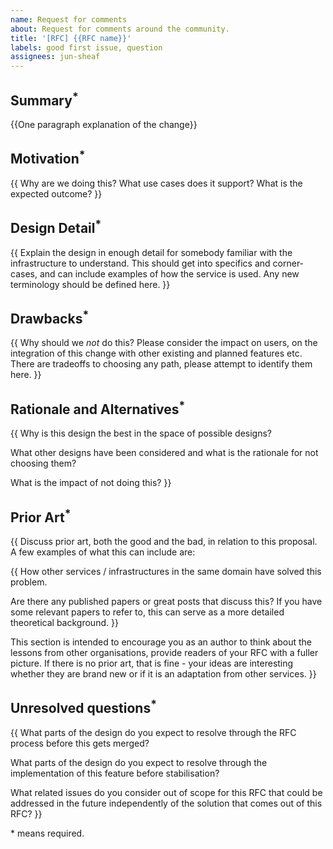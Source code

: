 ```yaml
---
name: Request for comments
about: Request for comments around the community.
title: '[RFC] {{RFC name}}'
labels: good first issue, question
assignees: jun-sheaf
---
```


## Summary<sup>\*</sup>

{{One paragraph explanation of the change}}

## Motivation<sup>\*</sup>

{{
Why are we doing this? What use cases does it support? What is the expected
outcome?
}}

## Design Detail<sup>\*</sup>

{{
 Explain the design in enough detail for somebody familiar with the
infrastructure to understand. This should get into specifics and corner-cases,
and can include examples of how the service is used. Any new terminology should
be defined here.
}}

## Drawbacks<sup>\*</sup>

{{
 Why should we *not* do this? Please consider the impact on users, on the
integration of this change with other existing and planned features etc. There
are tradeoffs to choosing any path, please attempt to identify them here.
}}

## Rationale and Alternatives<sup>\*</sup>

{{ Why is this design the best in the space of possible designs?

What other designs have been considered and what is the rationale for not choosing them?

What is the impact of not doing this? }}

## Prior Art<sup>\*</sup>

{{ Discuss prior art, both the good and the bad, in relation to this proposal. A few examples of
what this can include are:

{{ How other services / infrastructures in the same domain have solved this problem.

Are there any published papers or great posts that discuss this? If you have some relevant papers to
refer to, this can serve as a more detailed theoretical background. }}

This section is intended to encourage you as an author to think about the lessons from other
organisations, provide readers of your RFC with a fuller picture. If there is no prior art, that is
fine - your ideas are interesting whether they are brand new or if it is an adaptation from other
services. }}

## Unresolved questions<sup>\*</sup>

{{ What parts of the design do you expect to resolve through the RFC process before this gets
merged?

What parts of the design do you expect to resolve through the implementation of this feature before
stabilisation?

What related issues do you consider out of scope for this RFC that could be addressed in the future
independently of the solution that comes out of this RFC? }}

\* means required.
